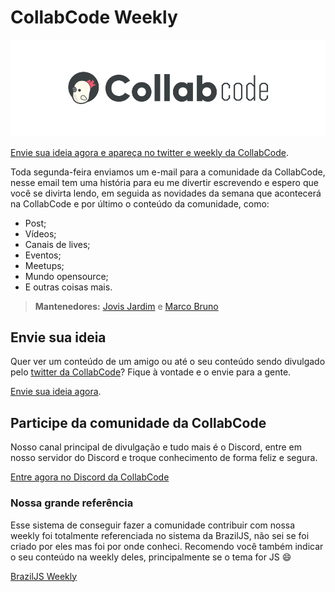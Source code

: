 # CollabCode Weekly

![CollabCode](collabcode.png "Logo da CollabCode")

[Envie sua ideia agora e apareça no twitter e weekly da CollabCode](https://github.com/CollabCodeTech/weekly/issues).

Toda segunda-feira enviamos um e-mail para a comunidade da CollabCode, nesse email tem uma história para eu me divertir escrevendo e espero que você se divirta lendo, em seguida as novidades da semana que acontecerá na CollabCode e por último o conteúdo da comunidade, como:

- Post;
- Vídeos;
- Canais de lives;
- Eventos;
- Meetups;
- Mundo opensource;
- E outras coisas mais.

> **Mantenedores:** [Jovis Jardim](https://twitter.com/jovianejardim) e [Marco Bruno](https://twitter.com/marcobrunobr)

## Envie sua ideia

Quer ver um conteúdo de um amigo ou até o seu conteúdo sendo divulgado pelo [twitter da CollabCode](https://twitter.com/collabcodetech)? Fique à vontade e o envie para a gente.

[Envie sua ideia agora](https://github.com/CollabCodeTech/weekly/issues).

## Participe da comunidade da CollabCode

Nosso canal principal de divulgação e tudo mais é o Discord, entre em nosso servidor do Discord e troque conhecimento de forma feliz e segura.

[Entre agora no Discord da CollabCode](https://discord.gg/YeeEAYj)

### Nossa grande referência

Esse sistema de conseguir fazer a comunidade contribuir com nossa weekly foi totalmente referenciada no sistema da BrazilJS, não sei se foi criado por eles mas foi por onde conheci. Recomendo você também indicar o seu conteúdo na weekly deles, principalmente se o tema for JS 😄

[BrazilJS Weekly](https://github.com/braziljs/weekly)
